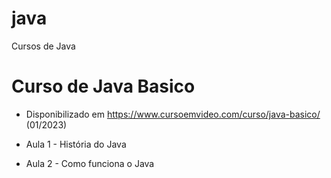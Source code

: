 # java
Cursos de Java

# Curso de Java Basico 

 - Disponibilizado em https://www.cursoemvideo.com/curso/java-basico/  (01/2023)

 - Aula 1 - História do Java
 - Aula 2 - Como funciona o Java